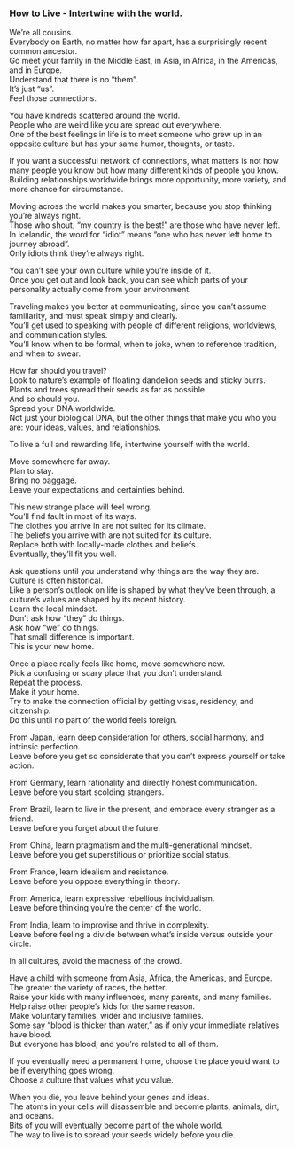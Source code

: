 ### How to Live - Intertwine with the world.

We’re all cousins.  
Everybody on Earth, no matter how far apart, has a surprisingly recent common ancestor.  
Go meet your family in the Middle East, in Asia, in Africa, in the Americas, and in Europe.  
Understand that there is no “them”.  
It’s just “us”.  
Feel those connections.

You have kindreds scattered around the world.  
People who are weird like you are spread out everywhere.  
One of the best feelings in life is to meet someone who grew up in an opposite culture but has your same humor, thoughts, or taste.

If you want a successful network of connections, what matters is not how many people you know but how many different kinds of people you know.  
Building relationships worldwide brings more opportunity, more variety, and more chance for circumstance.

Moving across the world makes you smarter, because you stop thinking you’re always right.  
Those who shout, “my country is the best!” are those who have never left.  
In Icelandic, the word for “idiot” means “one who has never left home to journey abroad”.  
Only idiots think they’re always right.

You can’t see your own culture while you’re inside of it.  
Once you get out and look back, you can see which parts of your personality actually come from your environment.

Traveling makes you better at communicating, since you can’t assume familiarity, and must speak simply and clearly.  
You’ll get used to speaking with people of different religions, worldviews, and communication styles.  
You’ll know when to be formal, when to joke, when to reference tradition, and when to swear.

How far should you travel?  
Look to nature’s example of floating dandelion seeds and sticky burrs.  
Plants and trees spread their seeds as far as possible.  
And so should you.  
Spread your DNA worldwide.  
Not just your biological DNA, but the other things that make you who you are: your ideas, values, and relationships.

To live a full and rewarding life, intertwine yourself with the world.

Move somewhere far away.  
Plan to stay.  
Bring no baggage.  
Leave your expectations and certainties behind.

This new strange place will feel wrong.  
You’ll find fault in most of its ways.  
The clothes you arrive in are not suited for its climate.  
The beliefs you arrive with are not suited for its culture.  
Replace both with locally-made clothes and beliefs.  
Eventually, they’ll fit you well.

Ask questions until you understand why things are the way they are.  
Culture is often historical.  
Like a person’s outlook on life is shaped by what they’ve been through, a culture’s values are shaped by its recent history.  
Learn the local mindset.  
Don’t ask how “they” do things.  
Ask how “we” do things.  
That small difference is important.  
This is your new home.

Once a place really feels like home, move somewhere new.  
Pick a confusing or scary place that you don’t understand.  
Repeat the process.  
Make it your home.  
Try to make the connection official by getting visas, residency, and citizenship.  
Do this until no part of the world feels foreign.

From Japan, learn deep consideration for others, social harmony, and intrinsic perfection.  
Leave before you get so considerate that you can’t express yourself or take action.

From Germany, learn rationality and directly honest communication.  
Leave before you start scolding strangers.

From Brazil, learn to live in the present, and embrace every stranger as a friend.  
Leave before you forget about the future.

From China, learn pragmatism and the multi-generational mindset.  
Leave before you get superstitious or prioritize social status.

From France, learn idealism and resistance.  
Leave before you oppose everything in theory.

From America, learn expressive rebellious individualism.  
Leave before thinking you’re the center of the world.

From India, learn to improvise and thrive in complexity.  
Leave before feeling a divide between what’s inside versus outside your circle.

In all cultures, avoid the madness of the crowd.

Have a child with someone from Asia, Africa, the Americas, and Europe.  
The greater the variety of races, the better.  
Raise your kids with many influences, many parents, and many families.  
Help raise other people’s kids for the same reason.  
Make voluntary families, wider and inclusive families.  
Some say “blood is thicker than water,” as if only your immediate relatives have blood.  
But everyone has blood, and you’re related to all of them.

If you eventually need a permanent home, choose the place you’d want to be if everything goes wrong.  
Choose a culture that values what you value.

When you die, you leave behind your genes and ideas.  
The atoms in your cells will disassemble and become plants, animals, dirt, and oceans.  
Bits of you will eventually become part of the whole world.  
The way to live is to spread your seeds widely before you die.